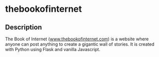 # thebookofinternet
## Description
The Book of Internet (www.thebookofinternet.com) is a website where anyone can post anything to create a gigantic wall of stories. It is created with Python using Flask and vanilla Javascript.

